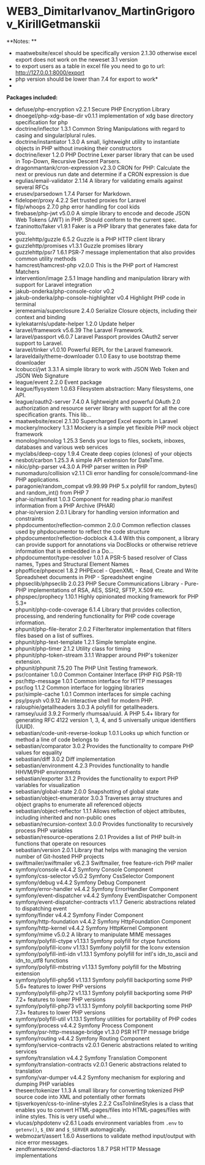 # WEB3_DimitarIvanov_MartinGrigorov_KirillGetmanskii
**Notes: **
* maatwebsite/excel should be specifically version 2.1.30 otherwise excel export does not work on the neweset 3.1 version
* to export users as a table in excel file you need to go to url: http://127.0.0.1:8000/export
* php version should be lower than 7.4 for export to work* 
* 
**Packages included:**

* defuse/php-encryption                 v2.2.1   Secure PHP Encryption Library
* dnoegel/php-xdg-base-dir              v0.1.1   implementation of xdg base directory specification for php
* doctrine/inflector                    1.3.1    Common String Manipulations with regard to casing and singular/plural rules.
* doctrine/instantiator                 1.3.0    A small, lightweight utility to instantiate objects in PHP without invoking their constructors
* doctrine/lexer                        1.2.0    PHP Doctrine Lexer parser library that can be used in Top-Down, Recursive Descent Parsers.
* dragonmantank/cron-expression         v2.3.0   CRON for PHP: Calculate the next or previous run date and determine if a CRON expression is due
* egulias/email-validator               2.1.14   A library for validating emails against several RFCs
* erusev/parsedown                      1.7.4    Parser for Markdown.
* fideloper/proxy                       4.2.2    Set trusted proxies for Laravel
* filp/whoops                           2.7.0    php error handling for cool kids
* firebase/php-jwt                      v5.0.0   A simple library to encode and decode JSON Web Tokens (JWT) in PHP. Should conform to the current spec.
* fzaninotto/faker                      v1.9.1   Faker is a PHP library that generates fake data for you.
* guzzlehttp/guzzle                     6.5.2    Guzzle is a PHP HTTP client library
* guzzlehttp/promises                   v1.3.1   Guzzle promises library
* guzzlehttp/psr7                       1.6.1    PSR-7 message implementation that also provides common utility methods
* hamcrest/hamcrest-php                 v2.0.0   This is the PHP port of Hamcrest Matchers
* intervention/image                    2.5.1    Image handling and manipulation library with support for Laravel integration
* jakub-onderka/php-console-color       v0.2
* jakub-onderka/php-console-highlighter v0.4     Highlight PHP code in terminal
* jeremeamia/superclosure               2.4.0    Serialize Closure objects, including their context and binding
* kylekatarnls/update-helper            1.2.0    Update helper
* laravel/framework                     v5.6.39  The Laravel Framework.
* laravel/passport                      v6.0.7   Laravel Passport provides OAuth2 server support to Laravel.
* laravel/tinker                        v1.0.10  Powerful REPL for the Laravel framework.
* laraveldaily/theme-downloader         0.1.0    Easy to use bootstrap theme downloader
* lcobucci/jwt                          3.3.1    A simple library to work with JSON Web Token and JSON Web Signature
* league/event                          2.2.0    Event package
* league/flysystem                      1.0.63   Filesystem abstraction: Many filesystems, one API.
* league/oauth2-server                  7.4.0    A lightweight and powerful OAuth 2.0 authorization and resource server library with support for all the core specification grants. This lib...
* maatwebsite/excel                     2.1.30   Supercharged Excel exports in Laravel
* mockery/mockery                       1.3.1    Mockery is a simple yet flexible PHP mock object framework
* monolog/monolog                       1.25.3   Sends your logs to files, sockets, inboxes, databases and various web services
* myclabs/deep-copy                     1.9.4    Create deep copies (clones) of your objects
* nesbot/carbon                         1.25.3   A simple API extension for DateTime.
* nikic/php-parser                      v4.3.0   A PHP parser written in PHP
* nunomaduro/collision                  v2.1.1   Cli error handling for console/command-line PHP applications.
* paragonie/random_compat               v9.99.99 PHP 5.x polyfill for random_bytes() and random_int() from PHP 7
* phar-io/manifest                      1.0.3    Component for reading phar.io manifest information from a PHP Archive (PHAR)
* phar-io/version                       2.0.1    Library for handling version information and constraints
* phpdocumentor/reflection-common       2.0.0    Common reflection classes used by phpdocumentor to reflect the code structure
* phpdocumentor/reflection-docblock     4.3.4    With this component, a library can provide support for annotations via DocBlocks or otherwise retrieve information that is embedded in a Do...
* phpdocumentor/type-resolver           1.0.1    A PSR-5 based resolver of Class names, Types and Structural Element Names
* phpoffice/phpexcel                    1.8.2    PHPExcel - OpenXML - Read, Create and Write Spreadsheet documents in PHP - Spreadsheet engine
* phpseclib/phpseclib                   2.0.23   PHP Secure Communications Library - Pure-PHP implementations of RSA, AES, SSH2, SFTP, X.509 etc.
* phpspec/prophecy                      1.10.1   Highly opinionated mocking framework for PHP 5.3+
* phpunit/php-code-coverage             6.1.4    Library that provides collection, processing, and rendering functionality for PHP code coverage information.
* phpunit/php-file-iterator             2.0.2    FilterIterator implementation that filters files based on a list of suffixes.
* phpunit/php-text-template             1.2.1    Simple template engine.
* phpunit/php-timer                     2.1.2    Utility class for timing
* phpunit/php-token-stream              3.1.1    Wrapper around PHP's tokenizer extension.
* phpunit/phpunit                       7.5.20   The PHP Unit Testing framework.
* psr/container                         1.0.0    Common Container Interface (PHP FIG PSR-11)
* psr/http-message                      1.0.1    Common interface for HTTP messages
* psr/log                               1.1.2    Common interface for logging libraries
* psr/simple-cache                      1.0.1    Common interfaces for simple caching
* psy/psysh                             v0.9.12  An interactive shell for modern PHP.
* ralouphie/getallheaders               3.0.3    A polyfill for getallheaders.
* ramsey/uuid                           3.9.2    Formerly rhumsaa/uuid. A PHP 5.4+ library for generating RFC 4122 version 1, 3, 4, and 5 universally unique identifiers (UUID).
* sebastian/code-unit-reverse-lookup    1.0.1    Looks up which function or method a line of code belongs to
* sebastian/comparator                  3.0.2    Provides the functionality to compare PHP values for equality
* sebastian/diff                        3.0.2    Diff implementation
* sebastian/environment                 4.2.3    Provides functionality to handle HHVM/PHP environments
* sebastian/exporter                    3.1.2    Provides the functionality to export PHP variables for visualization
* sebastian/global-state                2.0.0    Snapshotting of global state
* sebastian/object-enumerator           3.0.3    Traverses array structures and object graphs to enumerate all referenced objects
* sebastian/object-reflector            1.1.1    Allows reflection of object attributes, including inherited and non-public ones
* sebastian/recursion-context           3.0.0    Provides functionality to recursively process PHP variables
* sebastian/resource-operations         2.0.1    Provides a list of PHP built-in functions that operate on resources
* sebastian/version                     2.0.1    Library that helps with managing the version number of Git-hosted PHP projects
* swiftmailer/swiftmailer               v6.2.3   Swiftmailer, free feature-rich PHP mailer
* symfony/console                       v4.4.2   Symfony Console Component
* symfony/css-selector                  v5.0.2   Symfony CssSelector Component
* symfony/debug                         v4.4.2   Symfony Debug Component
* symfony/error-handler                 v4.4.2   Symfony ErrorHandler Component
* symfony/event-dispatcher              v4.4.2   Symfony EventDispatcher Component
* symfony/event-dispatcher-contracts    v1.1.7   Generic abstractions related to dispatching event
* symfony/finder                        v4.4.2   Symfony Finder Component
* symfony/http-foundation               v4.4.2   Symfony HttpFoundation Component
* symfony/http-kernel                   v4.4.2   Symfony HttpKernel Component
* symfony/mime                          v5.0.2   A library to manipulate MIME messages
* symfony/polyfill-ctype                v1.13.1  Symfony polyfill for ctype functions
* symfony/polyfill-iconv                v1.13.1  Symfony polyfill for the Iconv extension
* symfony/polyfill-intl-idn             v1.13.1  Symfony polyfill for intl's idn_to_ascii and idn_to_utf8 functions
* symfony/polyfill-mbstring             v1.13.1  Symfony polyfill for the Mbstring extension
* symfony/polyfill-php56                v1.13.1  Symfony polyfill backporting some PHP 5.6+ features to lower PHP versions
* symfony/polyfill-php72                v1.13.1  Symfony polyfill backporting some PHP 7.2+ features to lower PHP versions
* symfony/polyfill-php73                v1.13.1  Symfony polyfill backporting some PHP 7.3+ features to lower PHP versions
* symfony/polyfill-util                 v1.13.1  Symfony utilities for portability of PHP codes
* symfony/process                       v4.4.2   Symfony Process Component
* symfony/psr-http-message-bridge       v1.3.0   PSR HTTP message bridge
* symfony/routing                       v4.4.2   Symfony Routing Component
* symfony/service-contracts             v2.0.1   Generic abstractions related to writing services
* symfony/translation                   v4.4.2   Symfony Translation Component
* symfony/translation-contracts         v2.0.1   Generic abstractions related to translation
* symfony/var-dumper                    v4.4.2   Symfony mechanism for exploring and dumping PHP variables
* theseer/tokenizer                     1.1.3    A small library for converting tokenized PHP source code into XML and potentially other formats
* tijsverkoyen/css-to-inline-styles     2.2.2    CssToInlineStyles is a class that enables you to convert HTML-pages/files into HTML-pages/files with inline styles. This is very useful whe...
* vlucas/phpdotenv                      v2.6.1   Loads environment variables from `.env` to `getenv()`, `$_ENV` and `$_SERVER` automagically.
* webmozart/assert                      1.6.0    Assertions to validate method input/output with nice error messages.
* zendframework/zend-diactoros          1.8.7    PSR HTTP Message implementations





